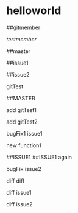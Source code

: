 # helloworld

##gitmember

*testmember*

##master

##issue1

##issue2

gitTest

##MASTER

add gitTest1

add gitTest2

bugFix1 issue1

new function1

##ISSUE1
##ISSUE1 again

bugFix issue2

diff diff

diff issue1

diff issue2
